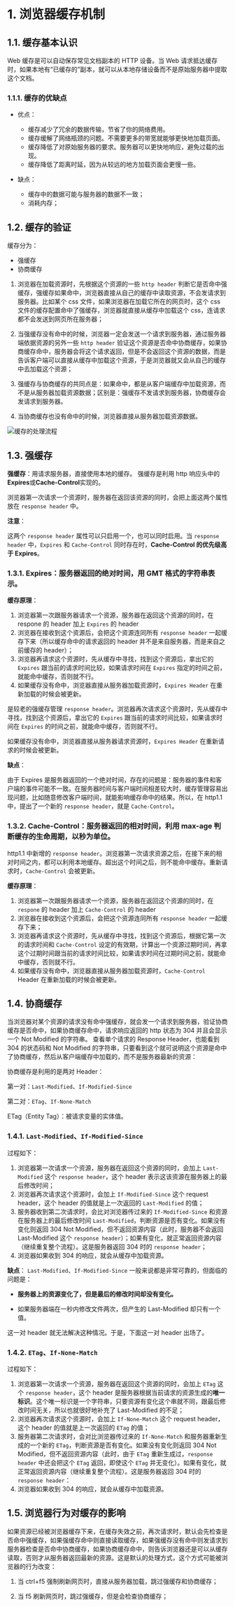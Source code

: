 # 1. 浏览器缓存机制

## 1.1. 缓存基本认识

Web 缓存是可以自动保存常见文档副本的 HTTP 设备。当 Web 请求抵达缓存时，如果本地有“已缓存的”副本，就可以从本地存储设备而不是原始服务器中提取这个文档。

### 1.1.1. 缓存的优缺点

- 优点：

  - 缓存减少了冗余的数据传输，节省了你的网络费用。
  - 缓存缓解了网络瓶颈的问题。不需要更多的带宽就能够更快地加载页面。
  - 缓存降低了对原始服务器的要求。服务器可以更快地响应，避免过载的出现。
  - 缓存降低了距离时延，因为从较远的地方加载页面会更慢一些。

- 缺点：

  - 缓存中的数据可能与服务器的数据不一致；
  - 消耗内存；

## 1.2. 缓存的验证

缓存分为：

- 强缓存
- 协商缓存

1. 浏览器在加载资源时，先根据这个资源的一些 `http header` 判断它是否命中强缓存，强缓存如果命中，浏览器直接从自己的缓存中读取资源，不会发请求到服务器。比如某个 css 文件，如果浏览器在加载它所在的网页时，这个 css 文件的缓存配置命中了强缓存，浏览器就直接从缓存中加载这个 css，连请求都不会发送到网页所在服务器；

2. 当强缓存没有命中的时候，浏览器一定会发送一个请求到服务器，通过服务器端依据资源的另外一些 `http header` 验证这个资源是否命中协商缓存，如果协商缓存命中，服务器会将这个请求返回，但是不会返回这个资源的数据，而是告诉客户端可以直接从缓存中加载这个资源，于是浏览器就又会从自己的缓存中去加载这个资源；

3. 强缓存与协商缓存的共同点是：如果命中，都是从客户端缓存中加载资源，而不是从服务器加载资源数据；区别是：强缓存不发请求到服务器，协商缓存会发请求到服务器。

4. 当协商缓存也没有命中的时候，浏览器直接从服务器加载资源数据。

![缓存的处理流程](./images/缓存的处理流程.png)

## 1.3. 强缓存

**强缓存**：用请求服务器，直接使用本地的缓存。
强缓存是利用 http 响应头中的**Expires**或**Cache-Control**实现的。

浏览器第一次请求一个资源时，服务器在返回该资源的同时，会把上面这两个属性放在 `response header` 中。

**注意**：

这两个 `response header` 属性可以只启用一个，也可以同时启用。当 `response header` 中，`Expires` 和 `Cache-Control` 同时存在时，**Cache-Control 的优先级高于 Expires**。

### 1.3.1. Expires：服务器返回的**绝对时间**，用 GMT 格式的字符串表示。

**缓存原理**：

1. 浏览器第一次跟服务器请求一个资源，服务器在返回这个资源的同时，在 respone 的 header 加上 `Expires` 的 header
2. 浏览器在接收到这个资源后，会把这个资源连同所有 `response header` 一起缓存下来（所以缓存命中的请求返回的 header 并不是来自服务器，而是来自之前缓存的 header）；
3. 浏览器再请求这个资源时，先从缓存中寻找，找到这个资源后，拿出它的 `Expires` 跟当前的请求时间比较，如果请求时间在 `Expires` 指定的时间之前，就能命中缓存，否则就不行。
4. 如果缓存没有命中，浏览器直接从服务器加载资源时，`Expires Header` 在重新加载的时候会被更新。

是较老的强缓存管理 `response header`。浏览器再次请求这个资源时，先从缓存中寻找，找到这个资源后，拿出它的 `Expires` 跟当前的请求时间比较，如果请求时间在 `Expires` 的时间之前，就能命中缓存，否则就不行。

如果缓存没有命中，浏览器直接从服务器请求资源时，`Expires Header` 在重新请求的时候会被更新。

**缺点**：

由于 Expires 是服务器返回的一个绝对时间，存在的问题是：服务器的事件和客户端的事件可能不一致。在服务器时间与客户端时间相差较大时，缓存管理容易出现问题，比如随意修改客户端时间，就能影响缓存命中的结果。所以，在 http1.1 中，提出了一个新的 `response header`，就是 `Cache-Control`。

### 1.3.2. Cache-Control：服务器返回的**相对时间**，利用 max-age 判断缓存的生命周期，以秒为单位。

http1.1 中新增的 `response header`。浏览器第一次请求资源之后，在接下来的相对时间之内，都可以利用本地缓存。超出这个时间之后，则不能命中缓存。重新请求时，`Cache-Control` 会被更新。

**缓存原理**：

1. 浏览器第一次跟服务器请求一个资源，服务器在返回这个资源的同时，在 `respone` 的 header 加上 `Cache-Control` 的 header
2. 浏览器在接收到这个资源后，会把这个资源连同所有 `response header` 一起缓存下来；
3. 浏览器再请求这个资源时，先从缓存中寻找，找到这个资源后，根据它第一次的请求时间和 `Cache-Control` 设定的有效期，计算出一个资源过期时间，再拿这个过期时间跟当前的请求时间比较，如果请求时间在过期时间之前，就能命中缓存，否则就不行。
4. 如果缓存没有命中，浏览器直接从服务器加载资源时，`Cache-Control` Header 在重新加载的时候会被更新。

## 1.4. 协商缓存

当浏览器对某个资源的请求没有命中强缓存，就会发一个请求到服务器，验证协商缓存是否命中，如果协商缓存命中，请求响应返回的 http 状态为 304 并且会显示一个 Not Modified 的字符串。
查看单个请求的 Response Header，也能看到 304 的状态码和 Not Modified 的字符串，只要看到这个就可说明这个资源是命中了协商缓存，然后从客户端缓存中加载的，而不是服务器最新的资源：

协商缓存是利用的是两对 Header：

第一对：`Last-Modified`、`If-Modified-Since`

第二对：`ETag`、`If-None-Match`

ETag（Entity Tag）：被请求变量的实体值。

### 1.4.1. `Last-Modified`、`If-Modified-Since`

过程如下：

1. 浏览器第一次请求一个资源，服务器在返回这个资源的同时，会加上 `Last-Modified` 这个 `response header`，这个 header 表示这该资源在服务器上的最后修改时间；
2. 浏览器再次请求这个资源时，会加上 `If-Modified-Since` 这个 request header，这个 header 的值就是上一次返回的 `Last-Modified` 的值；
3. 服务器收到第二次请求时，会比对浏览器传过来的 `If-Modified-Since` 和资源在服务器上的最后修改时间 `Last-Modified`，判断资源是否有变化。如果没有变化则返回 304 Not Modified，但不返回资源内容（此时，服务器不会返回 Last-Modified 这个 `response header`）；如果有变化，就正常返回资源内容（继续重复整个流程）。这是服务器返回 304 时的 `response header`；
4. 浏览器如果收到 304 的响应，就会从缓存中加载资源。

**缺点**：
`Last-Modified`、`If-Modified-Since` 一般来说都是非常可靠的，但面临的问题是：

- **服务器上的资源变化了，但是最后的修改时间却没有变化。**

- 如果服务器端在一秒内修改文件两次，但产生的 Last-Modified 却只有一个值。

这一对 header 就无法解决这种情况。于是，下面这一对 header 出场了。

### 1.4.2. `ETag`、`If-None-Match`

过程如下：

1. 浏览器第一次请求一个资源，服务器在返回这个资源的同时，会加上 `ETag` 这个 `response header`，这个 header 是服务器根据当前请求的资源生成的**唯一标识**。这个唯一标识是一个字符串，只要资源有变化这个串就不同，跟最后修改时间无关，所以也就很好地补充了 Last-Modified 的不足；
2. 浏览器再次请求这个资源时，会加上 `If-None-Match` 这个 request header，这个 header 的值就是上一次返回的 `ETag` 的值；
3. 服务器第二次请求时，会对比浏览器传过来的 `If-None-Match` 和服务器重新生成的一个新的 `ETag`，判断资源是否有变化。如果没有变化则返回 304 Not Modified，但不返回资源内容（此时，由于 `ETag` 重新生成过，`response header` 中还会把这个 `ETag` 返回，即使这个 `ETag` 并无变化）。如果有变化，就正常返回资源内容（继续重复整个流程）。这是服务器返回 304 时的 `response header`：
4. 浏览器如果收到 304 的响应，就会从缓存中加载资源。

## 1.5. 浏览器行为对缓存的影响

如果资源已经被浏览器缓存下来，在缓存失效之前，再次请求时，默认会先检查是否命中强缓存，如果强缓存命中则直接读取缓存，如果强缓存没有命中则发请求到服务器检查是否命中协商缓存，如果协商缓存命中，则告诉浏览器还是可以从缓存读取，否则才从服务器返回最新的资源。这是默认的处理方式，这个方式可能被浏览器的行为改变：

1. 当 ctrl+f5 强制刷新网页时，直接从服务器加载，跳过强缓存和协商缓存；

2. 当 f5 刷新网页时，跳过强缓存，但是会检查协商缓存；
